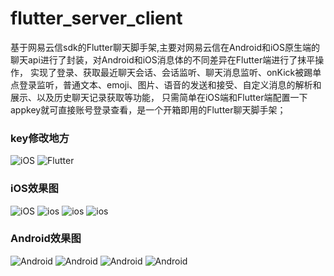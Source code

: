 <!--
 * @Author: 波仔糕
 * @LastModifiedBy: 波仔糕
-->
# flutter_server_client
基于网易云信sdk的Flutter聊天脚手架,主要对网易云信在Android和iOS原生端的聊天api进行了封装，对Android和iOS消息体的不同差异在Flutter端进行了抹平操作，
实现了登录、获取最近聊天会话、会话监听、聊天消息监听、onKick被踢单点登录监听，普通文本、emoji、图片、语音的发送和接受、自定义消息的解析和展示、以及历史聊天记录获取等功能，
只需简单在iOS端和Flutter端配置一下appkey就可直接账号登录查看，是一个开箱即用的Flutter聊天脚手架；

### key修改地方
![iOS](./iOS_key.png)
![Flutter](./flutter_key.png)

### iOS效果图
![iOS](./login_ios_1.png)
![ios](./session_ios_1.png)
![ios](./emoji_ios_1.png)
![ios](./choosepic_ios_1.png)

### Android效果图
![Android](./login_android_1.png)
![Android](./session_android_1.png)
![Android](./emoji_android_1.png)
![Android](./choosepic_android_1.png)